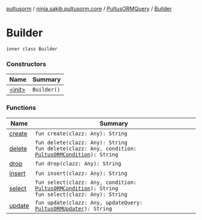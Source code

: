[pultusorm](../../../index.md) / [ninja.sakib.pultusorm.core](../../index.md) / [PultusORMQuery](../index.md) / [Builder](.)

# Builder

`inner class Builder`

### Constructors

| Name | Summary |
|---|---|
| [&lt;init&gt;](-init-.md) | `Builder()` |

### Functions

| Name | Summary |
|---|---|
| [create](create.md) | `fun create(clazz: Any): String` |
| [delete](delete.md) | `fun delete(clazz: Any): String`<br>`fun delete(clazz: Any, condition: `[`PultusORMCondition`](../../-pultus-o-r-m-condition/index.md)`): String` |
| [drop](drop.md) | `fun drop(clazz: Any): String` |
| [insert](insert.md) | `fun insert(clazz: Any): String` |
| [select](select.md) | `fun select(clazz: Any, condition: `[`PultusORMCondition`](../../-pultus-o-r-m-condition/index.md)`): String`<br>`fun select(clazz: Any): String` |
| [update](update.md) | `fun update(clazz: Any, updateQuery: `[`PultusORMUpdater`](../../-pultus-o-r-m-updater/index.md)`): String` |

